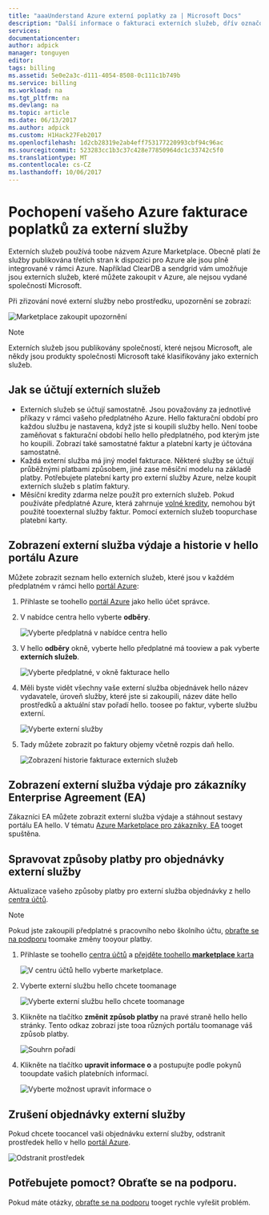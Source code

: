 ```yaml
---
title: "aaaUnderstand Azure externí poplatky za | Microsoft Docs"
description: "Další informace o fakturaci externích služeb, dřív označované jako Marketplace, poplatky v Azure."
services: 
documentationcenter: 
author: adpick
manager: tonguyen
editor: 
tags: billing
ms.assetid: 5e0e2a3c-d111-4054-8508-0c111c1b749b
ms.service: billing
ms.workload: na
ms.tgt_pltfrm: na
ms.devlang: na
ms.topic: article
ms.date: 06/13/2017
ms.author: adpick
ms.custom: H1Hack27Feb2017
ms.openlocfilehash: 1d2cb28319e2ab4eff753177220993cbf94c96ac
ms.sourcegitcommit: 523283cc1b3c37c428e77850964dc1c33742c5f0
ms.translationtype: MT
ms.contentlocale: cs-CZ
ms.lasthandoff: 10/06/2017
---
```

# <a name="understand-your-azure-billing-for-external-service-charges"></a>Pochopení vašeho Azure fakturace poplatků za externí služby
Externích služeb používá toobe názvem Azure Marketplace. Obecně platí že služby publikována třetích stran k dispozici pro Azure ale jsou plně integrované v rámci Azure. Například ClearDB a sendgrid vám umožňuje jsou externích služeb, které můžete zakoupit v Azure, ale nejsou vydané společností Microsoft.

Při zřizování nové externí služby nebo prostředku, upozornění se zobrazí:

![Marketplace zakoupit upozornění](./media/billing-understand-your-azure-marketplace-charges/marketplace-warning.PNG)

> [!NOTE]
> Externích služeb jsou publikovány společností, které nejsou Microsoft, ale někdy jsou produkty společnosti Microsoft také klasifikovány jako externích služeb.
> 
> 

## <a name="how-external-services-are-billed"></a>Jak se účtují externích služeb
- Externích služeb se účtují samostatně. Jsou považovány za jednotlivé příkazy v rámci vašeho předplatného Azure. Hello fakturační období pro každou službu je nastavena, když jste si koupili služby hello. Není toobe zaměňovat s fakturační období hello hello předplatného, pod kterým jste ho koupili. Zobrazí také samostatné faktur a platební karty je účtována samostatně.
- Každá externí služba má jiný model fakturace. Některé služby se účtují průběžnými platbami způsobem, jiné zase měsíční modelu na základě platby. Potřebujete platební karty pro externí služby Azure, nelze koupit externích služeb s platím faktury.
- Měsíční kredity zdarma nelze použít pro externích služeb. Pokud používáte předplatné Azure, která zahrnuje [volné kredity](https://azure.microsoft.com/pricing/spending-limits/), nemohou být použité tooexternal služby faktur. Pomocí externích služeb toopurchase platební karty.


## <a name="view-external-service-spending-and-history-in-hello-azure-portal"></a>Zobrazení externí služba výdaje a historie v hello portálu Azure
Můžete zobrazit seznam hello externích služeb, které jsou v každém předplatném v rámci hello [portál Azure](https://portal.azure.com/): 

1. Přihlaste se toohello [portál Azure](https://portal.azure.com/) jako hello účet správce.
2. V nabídce centra hello vyberte **odběry**.
   
    ![Vyberte předplatná v nabídce centra hello](./media/billing-understand-your-azure-marketplace-charges/sub-button.png) 
3. V hello **odběry** okně, vyberte hello předplatné má tooview a pak vyberte **externích služeb**.
   
    ![Vyberte předplatné, v okně fakturace hello](./media/billing-understand-your-azure-marketplace-charges/select-sub-external-services.png)
4. Měli byste vidět všechny vaše externí služba objednávek hello název vydavatele, úroveň služby, které jste si zakoupili, název dáte hello prostředků a aktuální stav pořadí hello. toosee po faktur, vyberte službu externí.
   
    ![Vyberte externí služby](./media/billing-understand-your-azure-marketplace-charges/external-service-blade2.png)
5. Tady můžete zobrazit po faktury objemy včetně rozpis daň hello.
   
    ![Zobrazení historie fakturace externích služeb](./media/billing-understand-your-azure-marketplace-charges/billing-overview-blade.png)

## <a name="view-external-service-spending-for-enterprise-agreement-ea-customers"></a>Zobrazení externí služba výdaje pro zákazníky Enterprise Agreement (EA)
Zákazníci EA můžete zobrazit externí služba výdaje a stáhnout sestavy portálu EA hello. V tématu [Azure Marketplace pro zákazníky, EA](https://ea.azure.com/helpdocs/azureMarketplace) tooget spuštěna.

## <a name="manage-payment-methods-for-external-service-orders"></a>Spravovat způsoby platby pro objednávky externí služby
Aktualizace vašeho způsoby platby pro externí služba objednávky z hello [centra účtů](https://account.windowsazure.com/).

> [!NOTE]
> Pokud jste zakoupili předplatné s pracovního nebo školního účtu, [obraťte se na podporu](https://portal.azure.com/?#blade/Microsoft_Azure_Support/HelpAndSupportBlade) toomake změny tooyour platby.
> 
> 

1. Přihlaste se toohello [centra účtů](https://account.windowsazure.com/) a [přejděte toohello **marketplace** karta](https://account.windowsazure.com/Store)
   
    ![V centru účtů hello vyberte marketplace.](./media/billing-understand-your-azure-marketplace-charges/select-marketplace.png)
2. Vyberte externí službu hello chcete toomanage
   
    ![Vyberte externí službu hello chcete toomanage](./media/billing-understand-your-azure-marketplace-charges/select-ext-service.png)
3. Klikněte na tlačítko **změnit způsob platby** na pravé straně hello hello stránky. Tento odkaz zobrazí jste tooa různých portálu toomanage váš způsob platby.
   
    ![Souhrn pořadí](./media/billing-understand-your-azure-marketplace-charges/change-payment.PNG)
4. Klikněte na tlačítko **upravit informace o** a postupujte podle pokynů tooupdate vašich platebních informací.
   
    ![Vyberte možnost upravit informace o](./media/billing-understand-your-azure-marketplace-charges/edit-info.png)

## <a name="cancel-an-external-service-order"></a>Zrušení objednávky externí služby
Pokud chcete toocancel vaši objednávku externí služby, odstranit prostředek hello v hello [portál Azure](https://portal.azure.com).

![Odstranit prostředek](./media/billing-understand-your-azure-marketplace-charges/deleteMarketplaceOrder.PNG)

## <a name="need-help-contact-support"></a>Potřebujete pomoct? Obraťte se na podporu.
Pokud máte otázky, [obraťte se na podporu](https://portal.azure.com/?#blade/Microsoft_Azure_Support/HelpAndSupportBlade) tooget rychle vyřešit problém.

